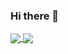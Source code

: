 ### Hi there 👋

<a href="https://github.com/gloriallluo">
  <img align="center" src="https://github-readme-stats.vercel.app/api?username=gloriallluo&count_private=true&show_icons=true" />
</a>

<a href="https://github.com/gloriallluo">
  <img align="center" src="https://github-readme-stats.vercel.app/api/top-langs/?username=gloriallluo&layout=compact" />
</a>
